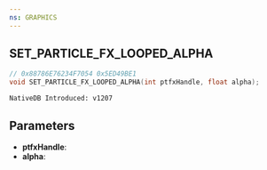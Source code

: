```yaml
---
ns: GRAPHICS
---
```

## SET_PARTICLE_FX_LOOPED_ALPHA

```c
// 0x88786E76234F7054 0x5ED49BE1
void SET_PARTICLE_FX_LOOPED_ALPHA(int ptfxHandle, float alpha);
```

```
NativeDB Introduced: v1207
```

## Parameters
* **ptfxHandle**:
* **alpha**:
